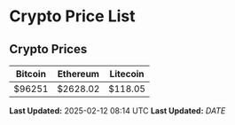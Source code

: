 # Crypto Price List

## Crypto Prices
| Bitcoin | Ethereum | Litecoin |
| ------- | -------- | -------- |
| $96251 | $2628.02 | $118.05 |
**Last Updated:** 2025-02-12 08:14 UTC
**Last Updated:** $DATE$
